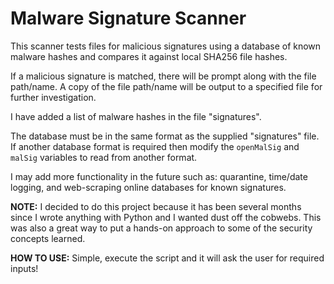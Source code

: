 # Malware Signature Scanner

This scanner tests files for malicious signatures using a database of known
malware hashes and compares it against local SHA256 file hashes.

If a malicious signature is matched, there will be prompt along with the file
path/name. A copy of the file path/name will be output to a specified file for
further investigation.

I have added a list of malware hashes in the file "signatures".

The database must be in the same format as the supplied "signatures" file. If
another database format is required then modify the `openMalSig` and `malSig`
variables to read from another format.

I may add more functionality in the future such as: quarantine,
time/date logging, and web-scraping online databases for known signatures.

**NOTE:** I decided to do this project because it has been several months since I
wrote anything with Python and I wanted dust off the cobwebs. This was also a
great way to put a hands-on approach to some of the security concepts learned.

**HOW TO USE:** Simple, execute the script and it will ask the user
for required inputs!
